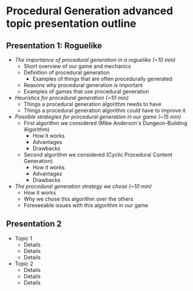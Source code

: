 # Procedural Generation advanced topic presentation outline

## Presentation 1: Roguelike

* *The importance of procedural generation in a roguelike (~10 min)*
	* Short overview of our game and mechanics
	* Definition of procedural generation
		* Examples of things that are often procedurally generated
	* Reasons why procedural generation is important
	* Examples of games that use procedural generation
* *Heuristics for procedural generation (~10 min)*
	* Things a procedural generation algorithm needs to have
	* Things a procedural generation algorithm could have to improve it
* *Possible strategies for procedural generation in our game (~15 min)*
	* First algorithm we considered (Mike Anderson's Dungeon-Building Algorithm)
		* How it works
		* Advantages
		* Drawbacks
	* Second algorithm we considered (Cyclic Procedural Content Generation)
		* How it works
		* Advantages
		* Drawbacks
* *The procedural generation strategy we chose (~10 min)*
	* How it works
	* Why we chose this algorithm over the others
	* Foreseeable issues with this algorithm in our game

## Presentation 2

* Topic 1
	* Details
	* Details
	* Details
* Topic 2
	* Details
	* Details
	* Details
